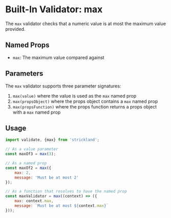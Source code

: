 # Built-In Validator: max

The `max` validator checks that a numeric value is at most the maximum value provided.

## Named Props

* `max`: The maximum value compared against

## Parameters

The `max` validator supports three parameter signatures:

1. `max(value)` where the value is used as the `max` named prop
1. `max(propsObject)` where the props object contains a `max` named prop
1. `max(propsFunction)` where the props function returns a props object with a `max` named prop

## Usage

``` jsx
import validate, {max} from 'strickland';

// As a value parameter
const maxOf3 = max(3);

// As a named prop
const maxOf2 = max({
    max: 2,
    message: 'Must be at most 2'
});

// As a function that resolves to have the named prop
const maxValidator = max((context) => ({
    max: context.max,
    message: `Must be at most ${context.max}`
}));
```
